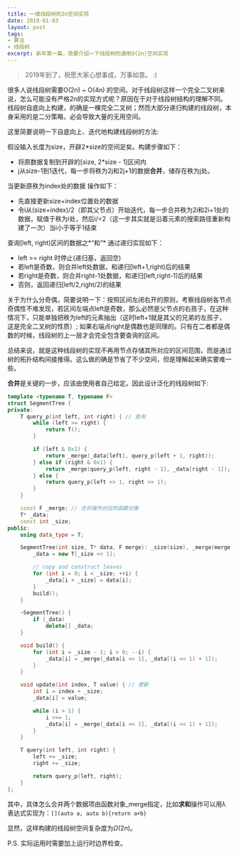 ```yaml
---
title: 一维线段树的2n空间实现
date: 2019-01-03
layout: post
tags:
- 算法
- 线段树
excerpt: 新年第一篇，简要介绍一下线段树的通用O(2n)空间实现
---
```

> 2019年到了，祝愿大家心想事成，万事如意。 :)

很多人说线段树需要O(2n) ~ O(4n) 的空间。对于线段树这样一个完全二叉树来说，怎么可能没有严格2n的实现方式呢？原因在于对于线段树结构的理解不同。线段树自底向上构建，的确是一棵完全二叉树；然而大部分递归构建的线段树，本身采用的是二分策略，必会导致大量的无用空间。

这里简要说明一下自底向上、迭代地构建线段树的方法:

假设输入长度为size，开辟2*size的空间足矣。构建步骤如下：
- 将原数据复制到开辟的[size, 2*size - 1]区间内
- j从size-1到1迭代，每一步将秩为2j和2j+1的数据**合并**，储存在秩为j处。

当更新原秩为index处的数据 操作如下：
- 先直接更新size+index位置处的数据
- 令i从(size+index)/2（即其父节点）开始迭代，每一步合并秩为2i和2i+1处的数据，赋值于秩为i处，然后i/=2（这一步其实就是沿着元素的搜索路径重新构建了一次）当i小于等于1结束

查询[left, right)区间的数据之*“和”* 通过递归实现如下：
- left >= right 时停止(递归基，返回空)
- 若left是奇数，则合并left处数据，和递归[left+1,right)后的结果
- 若right是奇数，则合并right-1处数据，和递归[left,right-1)后的结果
- 否则，返回递归[left/2,right/2)的结果

关于为什么分奇偶，简要说明一下：按照区间左闭右开的原则，考察线段树各节点奇偶性不难发现，若区间左端点left是奇数，那么必然是父节点的右孩子，在这种情况下，只能单独把秩为left的元素抽出（这时left+1就是其父的兄弟的左孩子，这是完全二叉树的性质）; 如果右端点right是偶数也是同理的。只有在二者都是偶数的时候，线段树的上一层才会完全包含要查询的区间。

总结来说，就是这种线段树的实现不再用节点存储其所对应的区间范围，而是通过树的拓扑结构间接推得。这么做的确是节省了不少空间，但是理解起来确实要难一些。

**合并**是关键的一步，应该由使用者自己给定。因此设计泛化的线段树如下:

```cpp
template <typename T, typename F>
struct SegmentTree {
private:
    T query_p(int left, int right) { // 查询
        while (left >= right) {
            return T();
        }

        if (left & 0x1) {
            return _merge(_data[left], query_p(left + 1, right));
        } else if (right & 0x1) {
            return _merge(query_p(left, right - 1), _data[right - 1]);
        } else {
            return query_p(left >> 1, right >> 1);
        }
    }

    const F _merge; // 合并操作对应的函数对象
    T* _data;
    const int _size;
public:
    using data_type = T;

    SegmentTree(int size, T* data, F merge): _size(size), _merge(merge) {
        _data = new T[_size << 1];

        // copy and construct leaves
        for (int i = 0; i < _size; ++i) {
            _data[i + _size] = data[i];
        }
        build();
    }

    ~SegmentTree() {
        if (_data)
            delete[] _data;
    }

    void build() {
        for (int i = _size - 1; i > 0; --i) {
            _data[i] = _merge(_data[i << 1], _data[(i << 1) + 1]);
        }
    }

    void update(int index, T value) { // 更新
        int i = index + _size;
        _data[i] = value;

        while (i > 1) {
            i >>= 1;
            _data[i] = _merge(_data[i << 1], _data[(i << 1) + 1]);
        }
    }

    T query(int left, int right) {
        left += _size;
        right += _size;

        return query_p(left, right);
    }
};
```
其中，具体怎么合并两个数据项由函数对象_merge指定，比如**求和**操作可以用λ表达式实现为：`[](auto a, auto b){return a+b}`

显然，这样构建的线段树空间复杂度为$\Omega(2n)$。

P.S. 实际运用时需要加上运行时边界检查。

